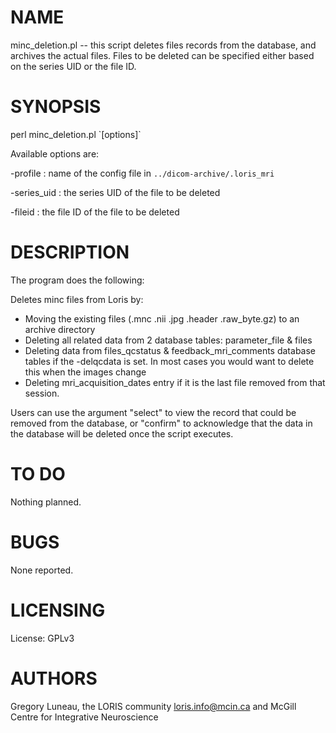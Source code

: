 # NAME

minc\_deletion.pl -- this script deletes files records from the database, and
archives the actual files. Files to be deleted can be specified either based on
the series UID or the file ID.

# SYNOPSIS

perl minc\_deletion.pl \`\[options\]\`

Available options are:

\-profile    : name of the config file in
                `../dicom-archive/.loris_mri`

\-series\_uid : the series UID of the file to be deleted

\-fileid     : the file ID of the file to be deleted

# DESCRIPTION

The program does the following:

Deletes minc files from Loris by:
  - Moving the existing files (.mnc .nii .jpg .header .raw\_byte.gz) to an
    archive directory
  - Deleting all related data from 2 database tables:
    parameter\_file & files
  - Deleting data from files\_qcstatus & feedback\_mri\_comments
    database tables if the -delqcdata is set. In most cases
    you would want to delete this when the images change
  - Deleting mri\_acquisition\_dates entry if it is the last file
    removed from that session.

Users can use the argument "select" to view the record that could be removed
from the database, or "confirm" to acknowledge that the data in the database
will be deleted once the script executes.

# TO DO

Nothing planned.

# BUGS

None reported.

# LICENSING

License: GPLv3

# AUTHORS

Gregory Luneau, the LORIS community <loris.info@mcin.ca> and McGill Centre
for Integrative Neuroscience
